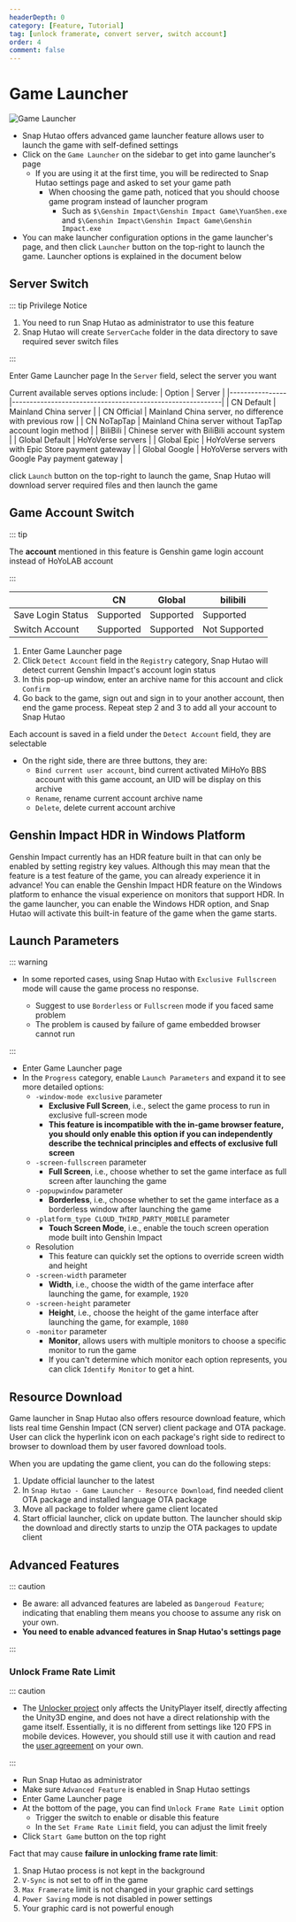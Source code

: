 ```yaml
---
headerDepth: 0
category: [Feature, Tutorial]
tag: [unlock framerate, convert server, switch account]
order: 4
comment: false
---
```


# Game Launcher

![Game Launcher](https://img.alicdn.com/imgextra/i2/1797064093/O1CN01RuSYDm1g6e0u3wfIy_!!1797064093.png_.webp)

- Snap Hutao offers advanced game launcher feature allows user to launch the game with self-defined settings
- Click on the `Game Launcher` on the sidebar to get into game launcher's page
  - If you are using it at the first time, you will be redirected to Snap Hutao settings page and asked to set your game path
    - When choosing the game path, noticed that you should choose game program instead of launcher program
      - Such as `$\Genshin Impact\Genshin Impact Game\YuanShen.exe` and `$\Genshin Impact\Genshin Impact Game\Genshin Impact.exe`
- You can make launcher configuration options in the game launcher's page, and then click `Launcher` button on the top-right to launch the game. Launcher options is explained in the document below

## Server Switch

::: tip Privilege Notice

1. You need to run Snap Hutao as administrator to use this feature
2. Snap Hutao will create `ServerCache` folder in the data directory to save required sever switch files

:::

Enter Game Launcher page
In the `Server` field, select the server you want

Current available serves options include:
| Option | Server |
|----------------|-----------------------------------------------------------|
| CN Default | Mainland China server |
| CN Official | Mainland China server, no difference with previous row |
| CN NoTapTap | Mainland China server without TapTap account login method |
| BiliBili | Chinese server with BiliBili account system |
| Global Default | HoYoVerse servers |
| Global Epic | HoYoVerse servers with Epic Store payment gateway |
| Global Google | HoYoVerse servers with Google Pay payment gateway |

click `Launch` button on the top-right to launch the game, Snap Hutao will download server required files and then launch the game

## Game Account Switch

::: tip

The **account** mentioned in this feature is Genshin game login account instead of HoYoLAB account

:::

|                   | CN        | Global    | bilibili      |
| ----------------- | --------- | --------- | ------------- |
| Save Login Status | Supported | Supported | Supported     |
| Switch Account    | Supported | Supported | Not Supported |

1. Enter Game Launcher page
2. Click `Detect Account` field in the `Registry` category, Snap Hutao will detect current Genshin Impact's account login status
3. In this pop-up window, enter an archive name for this account and click `Confirm`
4. Go back to the game, sign out and sign in to your another account, then end the game process. Repeat step 2 and 3 to add all your account to Snap Hutao

Each account is saved in a field under the `Detect Account` field, they are selectable

- On the right side, there are three buttons, they are:
  - `Bind current user account`, bind current activated MiHoYo BBS account with this game account, an UID will be display on this archive
  - `Rename`, rename current account archive name
  - `Delete`, delete current account archive

## Genshin Impact HDR in Windows Platform

Genshin Impact currently has an HDR feature built in that can only be enabled by setting registry key values. Although this may mean that the feature is a test feature of the game, you can already experience it in advance!
You can enable the Genshin Impact HDR feature on the Windows platform to enhance the visual experience on monitors that support HDR. In the game launcher, you can enable the Windows HDR option, and Snap Hutao will activate this built-in feature of the game when the game starts.

## Launch Parameters

::: warning

- In some reported cases, using Snap Hutao with `Exclusive Fullscreen` mode will cause the game process no response.

  - Suggest to use `Borderless` or `Fullscreen` mode if you faced same problem
  - The problem is caused by failure of game embedded browser cannot run

:::

- Enter Game Launcher page
- In the `Progress` category, enable `Launch Parameters` and expand it to see more detailed options:
  - `-window-mode exclusive` parameter
    - **Exclusive Full Screen**, i.e., select the game process to run in exclusive full-screen mode
    - **This feature is incompatible with the in-game browser feature, you should only enable this option if you can independently describe the technical principles and effects of exclusive full screen**
  - `-screen-fullscreen` parameter
    - **Full Screen**, i.e., choose whether to set the game interface as full screen after launching the game
  - `-popupwindow` parameter
    - **Borderless**, i.e., choose whether to set the game interface as a borderless window after launching the game
  - `-platform_type CLOUD_THIRD_PARTY_MOBILE` parameter
    - **Touch Screen Mode**, i.e., enable the touch screen operation mode built into Genshin Impact
  - Resolution
    - This feature can quickly set the options to override screen width and height
  - `-screen-width` parameter
    - **Width**, i.e., choose the width of the game interface after launching the game, for example, `1920`
  - `-screen-height` parameter
    - **Height**, i.e., choose the height of the game interface after launching the game, for example, `1080`
  - `-monitor` parameter
    - **Monitor**, allows users with multiple monitors to choose a specific monitor to run the game
    - If you can't determine which monitor each option represents, you can click `Identify Monitor` to get a hint.

## Resource Download

Game launcher in Snap Hutao also offers resource download feature, which lists real time Genshin Impact (CN server)
client package and OTA package. User can click the hyperlink icon on each package's right side to redirect to browser to
download them by user favored download tools.

When you are updating the game client, you can do the following steps:

1. Update official launcher to the latest
2. In `Snap Hutao - Game Launcher - Resource Download`, find needed client OTA package and installed language OTA package
3. Move all package to folder where game client located
4. Start official launcher, click on update button. The launcher should skip the download and directly starts to unzip the OTA packages to update client

## Advanced Features

::: caution

- Be aware: all advanced features are labeled as `Dangeroud Feature`; indicating that enabling them means you choose
  to assume any risk on your own.
- **You need to enable advanced features in Snap Hutao's settings page**

:::

### Unlock Frame Rate Limit

::: caution

- The [Unlocker project](https://github.com/DGP-Studio/Unlocker) only affects the UnityPlayer itself, directly affecting
  the Unity3D engine, and does not have a direct relationship with the game itself. Essentially, it is no different from
  settings like 120 FPS in mobile devices. However, you should still use it with caution and read the [user agreement](../statements/tos.md)
  on your own.

:::

- Run Snap Hutao as administrator
- Make sure `Advanced Feature` is enabled in Snap Hutao settings
- Enter Game Launcher page
- At the bottom of the page, you can find `Unlock Frame Rate Limit` option
  - Trigger the switch to enable or disable this feature
  - In the `Set Frame Rate Limit` field, you can adjust the limit freely
- Click `Start Game` button on the top right

Fact that may cause **failure in unlocking frame rate limit**:

1. Snap Hutao process is not kept in the background
2. `V-Sync` is not set to off in the game
3. `Max Framerate` limit is not changed in your graphic card settings
4. `Power Saving` mode is not disabled in power settings
5. Your graphic card is not powerful enough
